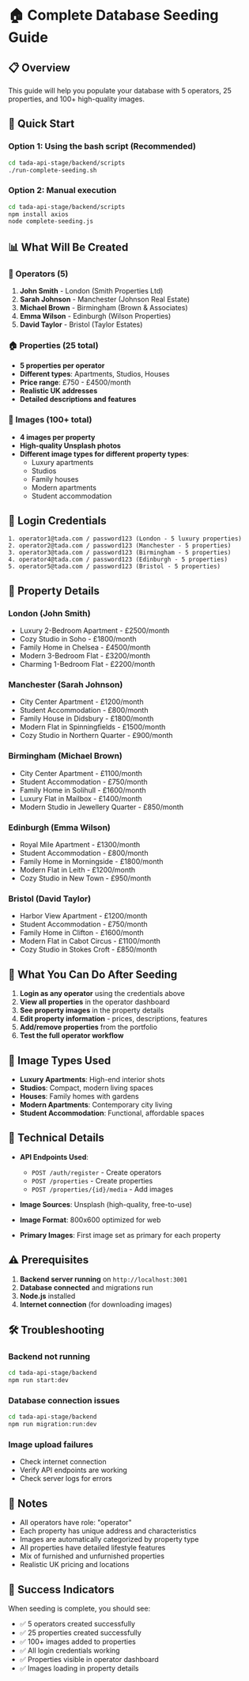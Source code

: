 # 🏠 Complete Database Seeding Guide

## 📋 Overview

This guide will help you populate your database with 5 operators, 25 properties, and 100+ high-quality images.

## 🚀 Quick Start

### Option 1: Using the bash script (Recommended)

```bash
cd tada-api-stage/backend/scripts
./run-complete-seeding.sh
```

### Option 2: Manual execution

```bash
cd tada-api-stage/backend/scripts
npm install axios
node complete-seeding.js
```

## 📊 What Will Be Created

### 👤 Operators (5)

1. **John Smith** - London (Smith Properties Ltd)
2. **Sarah Johnson** - Manchester (Johnson Real Estate)
3. **Michael Brown** - Birmingham (Brown & Associates)
4. **Emma Wilson** - Edinburgh (Wilson Properties)
5. **David Taylor** - Bristol (Taylor Estates)

### 🏠 Properties (25 total)

- **5 properties per operator**
- **Different types**: Apartments, Studios, Houses
- **Price range**: £750 - £4500/month
- **Realistic UK addresses**
- **Detailed descriptions and features**

### 📸 Images (100+ total)

- **4 images per property**
- **High-quality Unsplash photos**
- **Different image types for different property types**:
  - Luxury apartments
  - Studios
  - Family houses
  - Modern apartments
  - Student accommodation

## 🔐 Login Credentials

```
1. operator1@tada.com / password123 (London - 5 luxury properties)
2. operator2@tada.com / password123 (Manchester - 5 properties)
3. operator3@tada.com / password123 (Birmingham - 5 properties)
4. operator4@tada.com / password123 (Edinburgh - 5 properties)
5. operator5@tada.com / password123 (Bristol - 5 properties)
```

## 🏢 Property Details

### London (John Smith)

- Luxury 2-Bedroom Apartment - £2500/month
- Cozy Studio in Soho - £1800/month
- Family Home in Chelsea - £4500/month
- Modern 3-Bedroom Flat - £3200/month
- Charming 1-Bedroom Flat - £2200/month

### Manchester (Sarah Johnson)

- City Center Apartment - £1200/month
- Student Accommodation - £800/month
- Family House in Didsbury - £1800/month
- Modern Flat in Spinningfields - £1500/month
- Cozy Studio in Northern Quarter - £900/month

### Birmingham (Michael Brown)

- City Center Apartment - £1100/month
- Student Accommodation - £750/month
- Family Home in Solihull - £1600/month
- Luxury Flat in Mailbox - £1400/month
- Modern Studio in Jewellery Quarter - £850/month

### Edinburgh (Emma Wilson)

- Royal Mile Apartment - £1300/month
- Student Accommodation - £800/month
- Family Home in Morningside - £1800/month
- Modern Flat in Leith - £1200/month
- Cozy Studio in New Town - £950/month

### Bristol (David Taylor)

- Harbor View Apartment - £1200/month
- Student Accommodation - £750/month
- Family Home in Clifton - £1600/month
- Modern Flat in Cabot Circus - £1100/month
- Cozy Studio in Stokes Croft - £850/month

## 🎯 What You Can Do After Seeding

1. **Login as any operator** using the credentials above
2. **View all properties** in the operator dashboard
3. **See property images** in the property details
4. **Edit property information** - prices, descriptions, features
5. **Add/remove properties** from the portfolio
6. **Test the full operator workflow**

## 📸 Image Types Used

- **Luxury Apartments**: High-end interior shots
- **Studios**: Compact, modern living spaces
- **Houses**: Family homes with gardens
- **Modern Apartments**: Contemporary city living
- **Student Accommodation**: Functional, affordable spaces

## 🔧 Technical Details

- **API Endpoints Used**:

  - `POST /auth/register` - Create operators
  - `POST /properties` - Create properties
  - `POST /properties/{id}/media` - Add images

- **Image Sources**: Unsplash (high-quality, free-to-use)
- **Image Format**: 800x600 optimized for web
- **Primary Images**: First image set as primary for each property

## ⚠️ Prerequisites

1. **Backend server running** on `http://localhost:3001`
2. **Database connected** and migrations run
3. **Node.js** installed
4. **Internet connection** (for downloading images)

## 🛠️ Troubleshooting

### Backend not running

```bash
cd tada-api-stage/backend
npm run start:dev
```

### Database connection issues

```bash
cd tada-api-stage/backend
npm run migration:run:dev
```

### Image upload failures

- Check internet connection
- Verify API endpoints are working
- Check server logs for errors

## 📝 Notes

- All operators have role: "operator"
- Each property has unique address and characteristics
- Images are automatically categorized by property type
- All properties have detailed lifestyle features
- Mix of furnished and unfurnished properties
- Realistic UK pricing and locations

## 🎉 Success Indicators

When seeding is complete, you should see:

- ✅ 5 operators created successfully
- ✅ 25 properties created successfully
- ✅ 100+ images added to properties
- ✅ All login credentials working
- ✅ Properties visible in operator dashboard
- ✅ Images loading in property details
